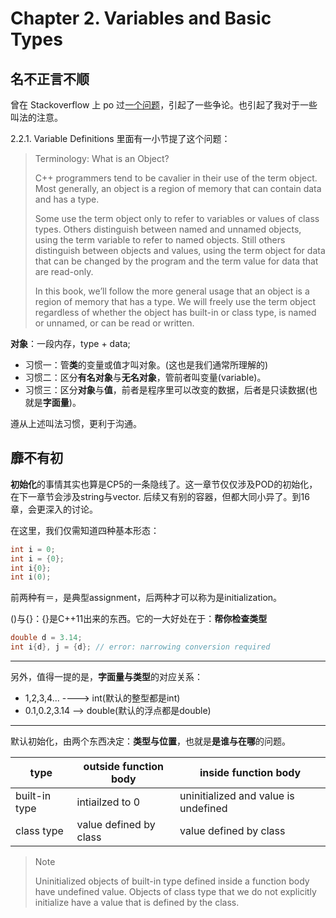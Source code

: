 # Chapter 2. Variables and Basic Types

## 名不正言不顺

曾在 Stackoverflow 上 po 过[一个问题](http://stackoverflow.com/questions/26711536/initializing-a-stdvector-from-a-count-and-an-element-value-with-copies)，引起了一些争论。也引起了我对于一些叫法的注意。

2.2.1. Variable Definitions 里面有一小节提了这个问题：
> Terminology: What is an Object?
>
> C++ programmers tend to be cavalier in their use of the term object. Most generally, an object is a region of memory that can contain data and has a type.
>
> Some use the term object only to refer to variables or values of class types. Others distinguish between named and unnamed objects, using the term variable to refer to named objects. Still others distinguish between objects and values, using the term object for data that can be changed by the program and the term value for data that are read-only.
>
> In this book, we’ll follow the more general usage that an object is a region of memory that has a type. We will freely use the term object regardless of whether the object has built-in or class type, is named or unnamed, or can be read or written.

**对象**：一段内存，type + data;

- 习惯一：管**类**的变量或值才叫对象。(这也是我们通常所理解的)
- 习惯二：区分**有名对象**与**无名对象**，管前者叫变量(variable)。
- 习惯三：区分**对象**与**值**，前者是程序里可以改变的数据，后者是只读数据(也就是**字面量**)。

遵从上述叫法习惯，更利于沟通。

## 靡不有初

**初始化**的事情其实也算是CP5的一条隐线了。这一章节仅仅涉及POD的初始化，在下一章节会涉及string与vector. 后续又有别的容器，但都大同小异了。到16章，会更深入的讨论。

在这里，我们仅需知道四种基本形态：

```cpp
int i = 0;
int i = {0};
int i{0};
int i(0);
```

前两种有＝，是典型assignment，后两种才可以称为是initialization。

()与{}：{}是C++11出来的东西。它的一大好处在于：**帮你检查类型**

```cpp
double d = 3.14;
int i{d}, j = {d}; // error: narrowing conversion required
```

-----

另外，值得一提的是，**字面量与类型**的对应关系：

- 1,2,3,4... ----> int(默认的整型都是int)
- 0.1,0.2,3.14 --> double(默认的浮点都是double)

-----

默认初始化，由两个东西决定：**类型与位置**，也就是**是谁与在哪**的问题。

|type|outside function body|inside function body|
|----|---------------------|--------------------|
|built-in type|intiailzed to 0|uninitialized and value is undefined|
|class type|value defined by class|value defined by class|

>Note
>
>Uninitialized objects of built-in type defined inside a function body have undefined value. Objects of class type that we do not explicitly initialize have a value that is defined by the class.
